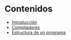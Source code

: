 # Contenidos

* [Introducción](introduccion.md)
* [Compiladores](compiladores.md)
* [Estructura de un programa](estructura_programa.md)